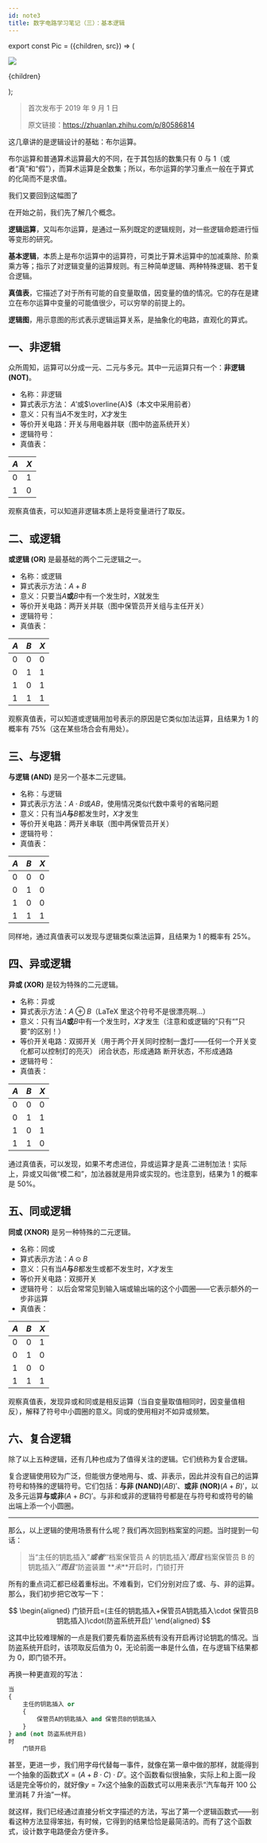 ```yaml
---
id: note3
title: 数字电路学习笔记（三）：基本逻辑
---
```


export const Pic = ({children, src}) => (
<div style={{textAlign: 'center'}}>
<img src={src} />
<p style={{color: 'gray', fontSize: 'small'}}>{children}</p>
</div>);

> 首次发布于 2019 年 9 月 1 日
>
> 原文链接：https://zhuanlan.zhihu.com/p/80586814

这几章讲的是逻辑设计的基础：布尔运算。

布尔运算和普通算术运算最大的不同，在于其包括的数集只有 0 与 1（或者“真”和“假”），而算术运算是全数集；所以，布尔运算的学习重点一般在于算式的化简而不是求值。

<Pic src="https://pic3.zhimg.com/80/v2-264ea2e7ffed54f40bd04b1c6d822a62_720w.jpg">我们又要回到这幅图了</Pic>

在开始之前，我们先了解几个概念。

**逻辑运算**，又叫布尔运算，是通过一系列既定的逻辑规则，对一些逻辑命题进行恒等变形的研究。

**基本逻辑**，本质上是布尔运算中的运算符，可类比于算术运算中的加减乘除、阶乘乘方等；指示了对逻辑变量的运算规则。有三种简单逻辑、两种特殊逻辑、若干复合逻辑。

**真值表**，它描述了对于所有可能的自变量取值，因变量的值的情况。它的存在是建立在布尔运算中变量的可能值很少，可以穷举的前提上的。

**逻辑图**，用示意图的形式表示逻辑运算关系，是抽象化的电路，直观化的算式。

## 一、非逻辑

众所周知，运算可以分成一元、二元与多元。其中一元运算只有一个：**非逻辑 (NOT)**。

- 名称：非逻辑
- 算式表示方法： $A'$或$\overline{A}$（本文中采用前者）
- 意义：只有当$A$不发生时，$X$才发生
- 等价开关电路：开关与用电器并联（图中防盗系统开关）
- 逻辑符号：
  <Pic src="https://pic4.zhimg.com/80/v2-c0617961ff8e7331bf22aefcf617b403_720w.jpg"></Pic>
- 真值表：

| $A$ | $X$ |
| --- | --- |
| 0   | 1   |
| 1   | 0   |

观察真值表，可以知道非逻辑本质上是将变量进行了取反。

## 二、或逻辑

**或逻辑 (OR)** 是最基础的两个二元逻辑之一。

- 名称：或逻辑
- 算式表示方法：$A+B$
- 意义：只要当$A$**或**$B$中有一个发生时，$X$就发生
- 等价开关电路：两开关并联（图中保管员开关组与主任开关）
- 逻辑符号：
  <Pic src="https://pic2.zhimg.com/80/v2-756955c5be42d29c20d3a7b15e991c0d_720w.jpg"></Pic>
- 真值表：

| $A$ | $B$ | $X$ |
| --- | --- | --- |
| 0   | 0   | 0   |
| 0   | 1   | 1   |
| 1   | 0   | 1   |
| 1   | 1   | 1   |

观察真值表，可以知道或逻辑用加号表示的原因是它类似加法运算，且结果为 1 的概率有 75%（这在某些场合会有用处）。

## 三、与逻辑

**与逻辑 (AND)** 是另一个基本二元逻辑。

- 名称：与逻辑
- 算式表示方法：$A\cdot B$或$AB$，使用情况类似代数中乘号的省略问题
- 意义：只有当$A$**与**$B$都发生时，$X$才发生
- 等价开关电路：两开关串联（图中两保管员开关）
- 逻辑符号：
  <Pic src="https://pic4.zhimg.com/80/v2-b3d4a535ad06ba68461d80310c475d57_720w.jpg"></Pic>
- 真值表：

| $A$ | $B$ | $X$ |
| --- | --- | --- |
| 0   | 0   | 0   |
| 0   | 1   | 0   |
| 1   | 0   | 0   |
| 1   | 1   | 1   |

同样地，通过真值表可以发现与逻辑类似乘法运算，且结果为 1 的概率有 25%。

## 四、异或逻辑

**异或 (XOR)** 是较为特殊的二元逻辑。

- 名称：异或
- 算式表示方法：$A\oplus B$（LaTeX 里这个符号不是很漂亮啊...）
- 意义：只有当$A$**或**$B$中有一个发生时，$X$才发生（注意和或逻辑的”只有“”只要“的区别！）
- 等价开关电路：双掷开关（用于两个开关同时控制一盏灯——任何一个开关变化都可以控制灯的亮灭）
  <Pic src="https://pic3.zhimg.com/80/v2-ccfaf983e06bc7b2084c2538ec01cb26_720w.jpg">闭合状态，形成通路</Pic>
  <Pic src="https://pic2.zhimg.com/80/v2-18e48906c8b96858618731ec03cbcd19_720w.jpg">断开状态，不形成通路</Pic>
- 逻辑符号：
  <Pic src="https://pic1.zhimg.com/80/v2-9b5dd3dec035a4a097f4fc829a0b89d8_720w.jpg"></Pic>
- 真值表：

| $A$ | $B$ | $X$ |
| --- | --- | --- |
| 0   | 0   | 0   |
| 0   | 1   | 1   |
| 1   | 0   | 1   |
| 1   | 1   | 0   |

通过真值表，可以发现，如果不考虑进位，异或运算才是真·二进制加法！实际上，异或又叫做“模二和”，加法器就是用异或实现的。也注意到，结果为 1 的概率是 50%。

## 五、同或逻辑

**同或 (XNOR)** 是另一种特殊的二元逻辑。

- 名称：同或
- 算式表示方法：$A\odot B$
- 意义：只有当$A$**与**$B$都发生或都不发生时，$X$才发生
- 等价开关电路：双掷开关
- 逻辑符号：
  <Pic src="https://pic1.zhimg.com/80/v2-17cc4aef28d08f1fff9f7e850864dc64_720w.jpg">以后会常常见到输入端或输出端的这个小圆圈——它表示额外的一步非运算</Pic>
- 真值表：

| $A$ | $B$ | $X$ |
| --- | --- | --- |
| 0   | 0   | 1   |
| 0   | 1   | 0   |
| 1   | 0   | 0   |
| 1   | 1   | 1   |

观察真值表，发现异或和同或是相反运算（当自变量取值相同时，因变量值相反），解释了符号中小圆圈的意义。同或的使用相对不如异或频繁。

## 六、复合逻辑

除了以上五种逻辑，还有几种也成为了值得关注的逻辑。它们统称为复合逻辑。

复合逻辑使用较为广泛，但能很方便地用与、或、非表示，因此并没有自己的运算符号和特殊的逻辑符号。它们包括：**与非 (NAND)**$(AB)'$、**或非 (NOR)**$(A+B)'$，以及多元运算**与或非**$(A+BC)'$。与非和或非的逻辑符号都是在与符号和或符号的输出端上添一个小圆圈。

---

那么，以上逻辑的使用场景有什么呢？我们再次回到档案室的问题。当时提到一句话：

> 当“主任的钥匙插入”**_或者_**“‘档案保管员 A 的钥匙插入’**_而且_**‘档案保管员 B 的钥匙插入’”**_而且_**“防盗装置 **_未_**开启时，门锁打开

所有的重点词汇都已经着重标出。不难看到，它们分别对应了或、与、非的运算。那么，我们初步把它改写一下：

$$
\begin{aligned}
门锁开启=(主任的钥匙插入+保管员A钥匙插入\cdot 保管员B钥匙插入)\cdot(防盗系统开启)'
\end{aligned}
$$

这其中比较难理解的一点是我们要先看防盗系统有没有开启再讨论钥匙的情况。当防盗系统开启时，该项取反后值为 0，无论前面一串是什么值，在与逻辑下结果都为 0，即门锁不开。

再换一种更直观的写法：

```python
当
{
    主任的钥匙插入 or
    {
        保管员A的钥匙插入 and 保管员B的钥匙插入
    }
} and (not 防盗系统开启)
时
    门锁开启
```

甚至，更进一步，我们用字母代替每一事件，就像在第一章中做的那样，就能得到一个抽象的函数式$X=(A+B\cdot C)\cdot D'$。这个函数看似很抽象，实际上和上面一段话是完全等价的，就好像$y=7x$这个抽象的函数式可以用来表示“汽车每开 100 公里消耗 7 升油”一样。

就这样，我们已经通过直接分析文字描述的方法，写出了第一个逻辑函数式——别看这种方法显得笨拙，有时候，它得到的结果恰恰是最简洁的。而有了这个函数式，设计数字电路便会方便许多。
